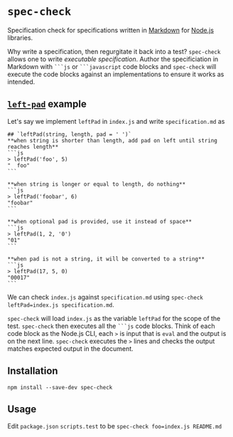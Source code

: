 # `spec-check`
Specification check for specifications written in [Markdown][2] for [Node.js][1] libraries.

Why write a specification, then regurgitate it back into a test? `spec-check` allows one to write _executable specification_. Author the specificiation in Markdown with `` ```js `` or `` ```javascript `` code blocks and `spec-check` will execute the code blocks against an implementations to ensure it works as intended.

## [`left-pad`][3] example
Let's say we implement `leftPad` in `index.js` and write `specification.md` as
````
## `leftPad(string, length, pad = ' ')`
**when string is shorter than length, add pad on left until string reaches length**
```js
> leftPad('foo', 5)
"  foo"
```

**when string is longer or equal to length, do nothing**
```js
> leftPad('foobar', 6)
"foobar"
```

**when optional pad is provided, use it instead of space**
```js
> leftPad(1, 2, '0')
"01"
```

**when pad is not a string, it will be converted to a string**
```js
> leftPad(17, 5, 0)
"00017"
```
````
We can check `index.js` against `specification.md` using `spec-check leftPad=index.js specification.md`.

`spec-check` will load `index.js` as the variable `leftPad` for the scope of the test. `spec-check` then executes all the `` ```js `` code blocks. Think of each code block as the Node.js CLI, each `>` is input that is `eval` and the output is on the next line. `spec-check` executes the `>` lines and checks the output matches expected output in the document.

## Installation
`npm install --save-dev spec-check`

## Usage
Edit `package.json` `scripts.test` to be `spec-check foo=index.js README.md`

[1]: https://nodejs.org/en/
[2]: https://en.wikipedia.org/wiki/Markdown
[3]: https://www.npmjs.com/package/left-pad
